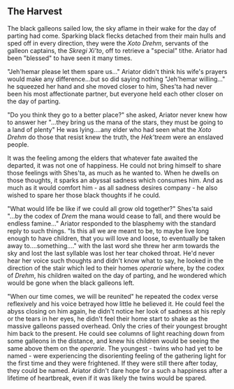 ## The Harvest

The black galleons sailed low, the sky aflame in their wake for the day of parting had come. Sparking black flecks detached from their main hulls and sped off in every direction, they were the _Xoto Drehm_, servants of the galleon captains, the _Skregi Xi'to_, off to retrieve a "special" tithe. Ariator had been "blessed" to have seen it many times.

"Jeh'hemar please let them spare us..." Ariator didn't think his wife's prayers would make any difference...but so did saying nothing "Jeh'hemar willing..." he squeezed her hand and she moved closer to him, Shes'ta had never been his most affectionate partner, but everyone held each other closer on the day of parting.

"Do you think they go to a better place?" she asked, Ariator never knew how to answer her "...they bring us the mana of the stars, they must be going to a land of plenty" He was lying....any elder who had seen what the _Xoto Drehm_ do those that resist knew the truth, the _Hek'treem_ were an enslaved people.

It was the feeling among the elders that whatever fate awaited the departed, it was not one of happiness. He could not bring himself to share those feelings with Shes'ta, as much as he wanted to. When he dwells on those thoughts, it sparks an abyssal sadness which consumes him. And as much as it would comfort him - as all sadness desires company - he also wished to spare her those black thoughts if he could.

"What would life be like if we could all grow old together?" Shes'ta said "...by the codex of _Drem_ the mana would cease to fall, and there would be endless famine..." Ariator responded to the blasphemy with the standard reply to such things. "Is this all we are meant to be, to maybe live long enough to have children, that you will love and loose, to eventually be taken away to....something...." with the last word she threw her arm towards the sky and lost the last syllable was lost her tear choked throat. He'd never hear her voice such thoughts and didn't know what to say, he looked in the direction of the stair which led to their homes _operarie_ where, by the codex of _Drehm_, his children waited on the day of parting, and he wondered which would be gone when the black galleons left.

"When our time comes, we will be reunited" he repeated the codex verse reflexively and his voice betrayed how little he believed it. He could feel the abyss closing on him again, he didn't notice her look of sadness at his reply or the tears in her eyes, he didn't feel their home start to shake as the massive galleons passed overhead. Only the cries of their youngest brought him back to the present. He could see columns of light reaching down from some galleons in the distance, and knew his children would be seeing the same above them on the _operarie_. The youngest - twins who had yet to be named - were experiencing the disorienting feeling of the gathering light for the first time and they were frightened. If they were still there after today, they could be named. Ariator didn't dare hope for a such a happiness after a lifetime of heartbreak, even if it was likely the twins would be spared.
